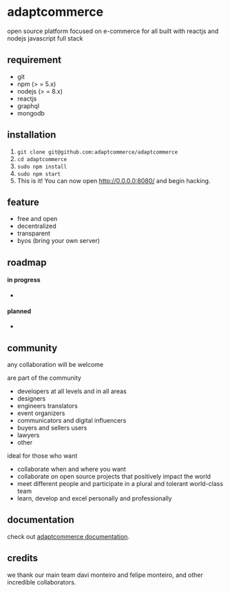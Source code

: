 # adaptcommerce
open source platform focused on e-commerce for all
built with reactjs and nodejs
javascript full stack 

## requirement
- git
- npm (> = 5.x)
- nodejs (> = 8.x)
- reactjs
- graphql
- mongodb

## installation
1.  `git clone git@github.com:adaptcommerce/adaptcommerce`
2.  `cd adaptcommerce` 
3.  `sudo npm install`
3.  `sudo npm start`
4.   This is it! You can now open http://0.0.0.0:8080/ and begin hacking.

## feature
- free and open
- decentralized
- transparent
- byos (bring your own server)

## roadmap

#### in progress
- 

#### planned
- 

## community

any collaboration will be welcome

are part of the community
- developers at all levels and in all areas
- designers
- engineers
translators
- event organizers
- communicators and digital influencers
- buyers and sellers users
- lawyers
- other

ideal for those who want
- collaborate when and where you want
- collaborate on open source projects that positively impact the world
- meet different people and participate in a plural and tolerant world-class team
- learn, develop and excel personally and professionally

## documentation
check out [adaptcommerce documentation](link).

## credits
we thank our main team davi monteiro and felipe monteiro, and other incredible collaborators.
